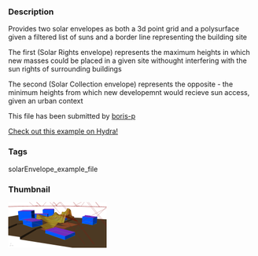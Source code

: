 ### Description 
Provides two solar envelopes as both a 3d point grid and a polysurface given a filtered list of suns and a border line representing the building site

The first (Solar Rights envelope) represents the maximum heights in which new masses could be placed in a given site withought interfering with the sun rights of surrounding buildings

The second (Solar Collection envelope) represents the opposite - the minimum heights from which new developemnt would recieve sun access, given an urban context

This file has been submitted by [boris-p](https://github.com/boris-p)

[Check out this example on Hydra!](http://hydrashare.github.io/hydra/viewer?owner=boris-p&fork=hydra&id=solarEnvelope_example_file)
### Tags 
solarEnvelope_example_file
### Thumbnail 
![Screenshot](https://raw.githubusercontent.com/boris-p/hydra/master/solarEnvelope_example_file/thumbnail.png)
